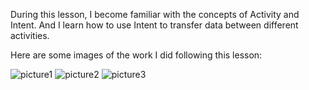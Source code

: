 During this lesson, I become familiar with the concepts of Activity and Intent. And I learn how to use Intent to transfer data between different activities.

Here are some images of the work I did following this lesson:

![picture1](https://raw.githubusercontent.com/Yiranluc/cs5520project/gh-pages/_posts/pictures/assignment_2.1_1.png)
![picture2](https://raw.githubusercontent.com/Yiranluc/cs5520project/gh-pages/_posts/pictures/assignment_2.1_2.png)
![picture3](https://raw.githubusercontent.com/Yiranluc/cs5520project/gh-pages/_posts/pictures/assignment_2.1_3.png)
